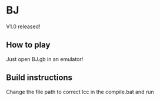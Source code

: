 # BJ
V1.0 released!

## How to play
Just open BJ.gb in an emulator!

## Build instructions
Change the file path to correct lcc in the compile.bat and run
